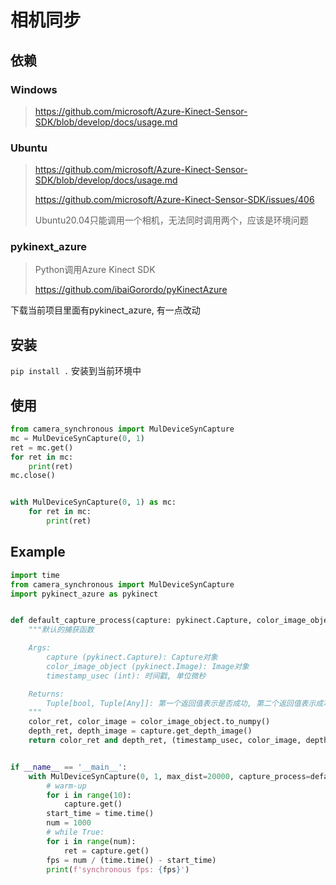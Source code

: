 # 相机同步

## 依赖
### Windows
> https://github.com/microsoft/Azure-Kinect-Sensor-SDK/blob/develop/docs/usage.md

### Ubuntu
> https://github.com/microsoft/Azure-Kinect-Sensor-SDK/blob/develop/docs/usage.md
> 
> https://github.com/microsoft/Azure-Kinect-Sensor-SDK/issues/406
> 
> Ubuntu20.04只能调用一个相机，无法同时调用两个，应该是环境问题


### pykinext_azure
> Python调用Azure Kinect SDK
> 
> https://github.com/ibaiGorordo/pyKinectAzure

下载当前项目里面有pykinect_azure, 有一点改动


## 安装
`pip install .`  安装到当前环境中


## 使用
```python
from camera_synchronous import MulDeviceSynCapture
mc = MulDeviceSynCapture(0, 1)
ret = mc.get()
for ret in mc:
    print(ret)
mc.close()


with MulDeviceSynCapture(0, 1) as mc:
    for ret in mc:
        print(ret)
```

## Example
```python
import time
from camera_synchronous import MulDeviceSynCapture
import pykinect_azure as pykinect


def default_capture_process(capture: pykinect.Capture, color_image_object: pykinect.Image, timestamp_usec: int):
    """默认的捕获函数

    Args:
        capture (pykinect.Capture): Capture对象
        color_image_object (pykinect.Image): Image对象
        timestamp_usec (int): 时间戳, 单位微秒

    Returns:
        Tuple[bool, Tuple[Any]]: 第一个返回值表示是否成功, 第二个返回值表示成功的数据
    """
    color_ret, color_image = color_image_object.to_numpy()
    depth_ret, depth_image = capture.get_depth_image()
    return color_ret and depth_ret, (timestamp_usec, color_image, depth_image)


if __name__ == '__main__':
    with MulDeviceSynCapture(0, 1, max_dist=20000, capture_process=default_capture_process) as capture:
        # warm-up
        for i in range(10):
            capture.get()
        start_time = time.time()
        num = 1000
        # while True:
        for i in range(num):
            ret = capture.get()
        fps = num / (time.time() - start_time)
        print(f'synchronous fps: {fps}')
    
```
